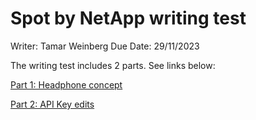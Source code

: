 # Spot by NetApp writing test

Writer: Tamar Weinberg
Due Date: 29/11/2023

The writing test includes 2 parts. See links below:

[Part 1: Headphone concept](headphone-concept.md)

[Part 2: API Key edits](api-keys-edits.md)